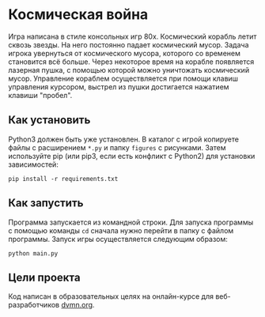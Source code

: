 # Космическая война

Игра написана в стиле консольных игр 80х.
Космический корабль летит сквозь звезды. На него постоянно падает космический  мусор.
Задача игрока увернуться от космического мусора, которого со временем становится всё больше.
Через некоторое время на корабле появляется лазерная пушка, с помощью которой можно уничтожать космический мусор.
Управление кораблем осуществляется при помощи клавиш управления курсором, выстрел из пушки достигается нажатием клавиши "пробел".

## Как установить

Python3 должен быть уже установлен.
В каталог с игрой копируете файлы с расширением `*.py` и папку `figures` с рисунками.
Затем используйте pip (или pip3, если есть конфликт с Python2) для установки зависимостей:
```
pip install -r requirements.txt
```

## Как запустить

Программа запускается из командной строки. Для запуска программы с помощью команды `cd` сначала нужно перейти в папку с файлом программы.
Запуск игры осуществляется следующим образом:
```
python main.py
```

## Цели проекта

Код написан в образовательных целях на онлайн-курсе для веб-разработчиков [dvmn.org](https://dvmn.org/).
